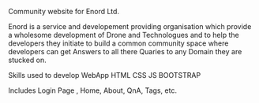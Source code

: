 Community website for Enord Ltd. 
 
 Enord is a service and developement providing organisation which provide a wholesome development of Drone and Technologues and to help the developers they initiate to build a common community space where developers can get Answers to all there Quaries to any Domain they are stucked on.
 
 Skills used to develop WebApp 
    HTML
    CSS
    JS
    BOOTSTRAP
<!--     REACT -->

Includes Login Page , Home, About, QnA, Tags, etc. 
